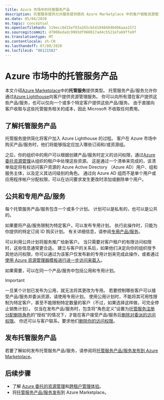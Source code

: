 ```yaml
---
title: Azure 市场中的托管服务产品
description: 托管服务提供允许服务提供商向 Azure Marketplace 中的客户销售资源管理服务。
ms.date: 05/04/2020
ms.topic: conceptual
ms.openlocfilehash: 119ecc8d15ef93a265cb5419404840496aaa1572
ms.sourcegitcommit: d7008edadc9993df960817ad4c5521efa69ffa9f
ms.translationtype: MT
ms.contentlocale: zh-CN
ms.lasthandoff: 07/08/2020
ms.locfileid: "86121582"
---
```

# <a name="managed-service-offers-in-azure-marketplace"></a>Azure 市场中的托管服务产品

本文介绍[Azure Marketplace](https://azuremarketplace.microsoft.com)中的**托管服务**提供类型。 托管服务产品/服务允许你通过[Azure Lighthouse](../overview.md)向客户提供资源管理服务。 你可以向所有潜在客户提供这些产品/服务，也可以仅向一个或多个特定客户提供这些产品/服务。 由于直接向客户收取与这些托管服务相关的成本，因此 Microsoft 不收取任何费用。

## <a name="understand-managed-service-offers"></a>了解托管服务产品

托管服务提供简化将客户加入 Azure Lighthouse 的过程。 客户在 Azure 市场中购买产品/服务时，他们将能够指定应加入哪些订阅和/或资源组。

之后，你的组织中的用户可以根据创建产品/服务时定义的访问权限，通过[Azure 委托资源管理](azure-delegated-resource-management.md)从组织的租户中处理这些资源。 这是通过一个清单来完成的，该清单指定将有权访问客户资源的 Azure Active Directory （Azure AD）用户、组和服务主体，以及定义其访问级别的角色。 通过向 Azure AD 组而不是单个用户或应用程序帐户分配权限，可以在访问要求发生更改时添加或删除单个用户。

## <a name="public-and-private-offers"></a>公共和专用产品/服务

每个托管服务产品/服务包含一个或多个计划。 计划可以是私有的，也可以是公共的。

如果要将产品/服务限制为特定客户，可以发布专用计划。 执行此操作时，只能为你提供的特定订阅 ID 购买计划。 有关详细信息，请参阅[专用产品/服务](../../marketplace/private-offers.md)。

可以利用公共计划将服务推广给新客户。 当只需要对客户租户的有限访问权限时，这些信息通常更合适。 建立与客户的关系后，如果他们决定向你的组织授予其他访问权限，你可以通过为该客户仅发布新的专用计划来完成此操作，或者通过[使用 Azure 资源管理器模板进行进一步访问来载入](../how-to/onboard-customer.md)。

如果需要，可以在同一个产品/服务中包括公用和专用计划。

> [!IMPORTANT]
> 一旦某个计划已发布为公用，就无法将其更改为专用。 若要控制哪些客户可以接受产品/服务并委派资源，请使用专用计划。 使用公用计划时，不能将其可用性限制为特定客户，甚至不能限制特定数量的客户（不过，如果选择这样做，可完全停止销售计划）。 仅当在发布产品/服务时，包含将“角色定义”设置为[托管服务注册分配删除角色](../../role-based-access-control/built-in-roles.md#managed-services-registration-assignment-delete-role)的“授权”的情况下，才能在客户接受产品/服务后[删除对委派的访问权限](../how-to/remove-delegation.md)。 你还可以与客户联系，要求他们[删除你的访问权限](../how-to/view-manage-service-providers.md#add-or-remove-service-provider-offers)。

## <a name="publish-managed-service-offers"></a>发布托管服务产品

若要了解如何发布托管服务产品/服务，请参阅将[托管服务产品/服务发布到 Azure Marketplace](../how-to/publish-managed-services-offers.md)。

## <a name="next-steps"></a>后续步骤

- 了解 [Azure 委托的资源管理](azure-delegated-resource-management.md)和[跨租户管理体验](cross-tenant-management-experience.md)。
- 将[托管服务产品/服务发布](../how-to/publish-managed-services-offers.md)到 Azure Marketplace。

